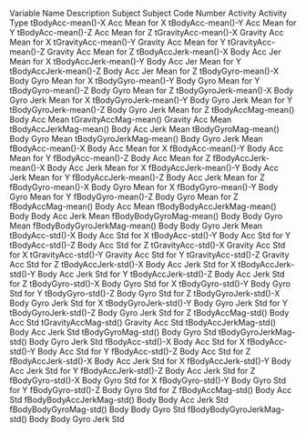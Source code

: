 Variable Name	Description
Subject	Subject Code Number
Activity	Activity Type
tBodyAcc-mean()-X	Acc Mean for X
tBodyAcc-mean()-Y	Acc Mean for Y
tBodyAcc-mean()-Z	Acc Mean for Z
tGravityAcc-mean()-X	Gravity Acc Mean for X
tGravityAcc-mean()-Y	Gravity Acc Mean for Y
tGravityAcc-mean()-Z	Gravity Acc Mean for Z
tBodyAccJerk-mean()-X	Body Acc Jer Mean for X
tBodyAccJerk-mean()-Y	Body Acc Jer Mean for Y
tBodyAccJerk-mean()-Z	Body Acc Jer Mean for Z
tBodyGyro-mean()-X	Body Gyro Mean for X
tBodyGyro-mean()-Y	Body Gyro Mean for Y
tBodyGyro-mean()-Z	Body Gyro Mean for Z
tBodyGyroJerk-mean()-X	Body Gyro Jerk Mean for X
tBodyGyroJerk-mean()-Y	Body Gyro Jerk Mean for Y
tBodyGyroJerk-mean()-Z	Body Gyro Jerk Mean for Z
tBodyAccMag-mean()	Body Acc Mean
tGravityAccMag-mean()	Gravity Acc Mean
tBodyAccJerkMag-mean()	Body Acc Jerk Mean
tBodyGyroMag-mean()	Body Gyro Mean
tBodyGyroJerkMag-mean()	Body Gyro Jerk Mean
fBodyAcc-mean()-X	Body Acc Mean for X
fBodyAcc-mean()-Y	Body Acc Mean for Y
fBodyAcc-mean()-Z	Body Acc Mean for Z
fBodyAccJerk-mean()-X	Body Acc Jerk Mean for X
fBodyAccJerk-mean()-Y	Body Acc Jerk Mean for Y
fBodyAccJerk-mean()-Z	Body Acc Jerk Mean for Z
fBodyGyro-mean()-X	Body Gyro Mean for X
fBodyGyro-mean()-Y	Body Gyro Mean for Y
fBodyGyro-mean()-Z	Body Gyro Mean for Z
fBodyAccMag-mean()	Body Acc Mean
fBodyBodyAccJerkMag-mean()	Body Body Acc Jerk Mean
fBodyBodyGyroMag-mean()	Body Body Gyro Mean
fBodyBodyGyroJerkMag-mean()	Body Body Gyro Jerk Mean
tBodyAcc-std()-X	Body Acc Std for X
tBodyAcc-std()-Y	Body Acc Std for Y
tBodyAcc-std()-Z	Body Acc Std for Z
tGravityAcc-std()-X	Gravity Acc Std for X
tGravityAcc-std()-Y	Gravity Acc Std for Y
tGravityAcc-std()-Z	Gravity Acc Std for Z
tBodyAccJerk-std()-X	Body Acc Jerk Std for X
tBodyAccJerk-std()-Y	Body Acc Jerk Std for Y
tBodyAccJerk-std()-Z	Body Acc Jerk Std for Z
tBodyGyro-std()-X	Body Gyro Std for X
tBodyGyro-std()-Y	Body Gyro Std for Y
tBodyGyro-std()-Z	Body Gyro Std for Z
tBodyGyroJerk-std()-X	Body Gyro Jerk Std for X
tBodyGyroJerk-std()-Y	Body Gyro Jerk Std for Y
tBodyGyroJerk-std()-Z	Body Gyro Jerk Std for Z
tBodyAccMag-std()	Body Acc Std
tGravityAccMag-std()	Gravity Acc Std
tBodyAccJerkMag-std()	Body Acc Jerk Std
tBodyGyroMag-std()	Body Gyro Std
tBodyGyroJerkMag-std()	Body Gyro Jerk Std
fBodyAcc-std()-X	Body Acc Std for X
fBodyAcc-std()-Y	Body Acc Std for Y
fBodyAcc-std()-Z	Body Acc Std for Z
fBodyAccJerk-std()-X	Body Acc Jerk Std for X
fBodyAccJerk-std()-Y	Body Acc Jerk Std for Y
fBodyAccJerk-std()-Z	Body Acc Jerk Std for Z
fBodyGyro-std()-X	Body Gyro Std for X
fBodyGyro-std()-Y	Body Gyro Std for Y
fBodyGyro-std()-Z	Body Gyro Std for Z
fBodyAccMag-std()	Body Acc Std
fBodyBodyAccJerkMag-std()	Body Body Acc Jerk Std
fBodyBodyGyroMag-std()	Body Body Gyro Std
fBodyBodyGyroJerkMag-std()	Body Body Gyro Jerk Std
